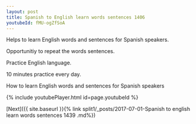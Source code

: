 ```yaml
---
layout: post
title: Spanish to English learn words sentences 1406 
youtubeId: fMU-ogZfSoA
---
```

 
 
Helps to learn English words and sentences for Spanish speakers.

Opportunitiy to repeat the words sentences. 

Practice English language. 
 
10 minutes practice every day. 
 
How to learn English words and sentences for Spanish speakers 
 
{% include youtubePlayer.html id=page.youtubeId %}
 
 
[Next]({{ site.baseurl }}{% link  split1/_posts/2017-07-01-Spanish to english learn words sentences 1439 .md%})
 
